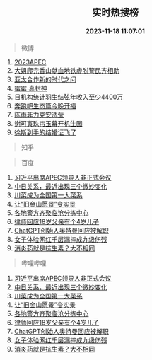 <div align="center"><h2>实时热搜榜</h2><h4>2023-11-18 11:07:01</h4></div>

> 微博  

1. [2023APEC](https://s.weibo.com/weibo?q=%232023APEC%23&t=31&band_rank=1&Refer=top)<br />
2. [大姐爬完香山献血地铁虚脱警民齐相助](https://s.weibo.com/weibo?q=%23%E5%A4%A7%E5%A7%90%E7%88%AC%E5%AE%8C%E9%A6%99%E5%B1%B1%E7%8C%AE%E8%A1%80%E5%9C%B0%E9%93%81%E8%99%9A%E8%84%B1%E8%AD%A6%E6%B0%91%E9%BD%90%E7%9B%B8%E5%8A%A9%23&t=31&band_rank=2&Refer=top)<br />
3. [亚太合作新的时代之问](https://s.weibo.com/weibo?q=%23%E4%BA%9A%E5%A4%AA%E5%90%88%E4%BD%9C%E6%96%B0%E7%9A%84%E6%97%B6%E4%BB%A3%E4%B9%8B%E9%97%AE%23&t=31&band_rank=3&Refer=top)<br />
4. [霉霉 真封神](https://s.weibo.com/weibo?q=%E9%9C%89%E9%9C%89%20%E7%9C%9F%E5%B0%81%E7%A5%9E&t=31&band_rank=4&Refer=top)<br />
5. [日机构统计羽生结弦年收入至少4400万](https://s.weibo.com/weibo?q=%23%E6%97%A5%E6%9C%BA%E6%9E%84%E7%BB%9F%E8%AE%A1%E7%BE%BD%E7%94%9F%E7%BB%93%E5%BC%A6%E5%B9%B4%E6%94%B6%E5%85%A5%E8%87%B3%E5%B0%914400%E4%B8%87%23&t=31&band_rank=5&Refer=top)<br />
6. [奔跑吧生态篇今晚开播](https://s.weibo.com/weibo?q=%23%E5%A5%94%E8%B7%91%E5%90%A7%E7%94%9F%E6%80%81%E7%AF%87%E4%BB%8A%E6%99%9A%E5%BC%80%E6%92%AD%23&t=31&band_rank=6&Refer=top)<br />
7. [陈雨菲力克安洗莹](https://s.weibo.com/weibo?q=%E9%99%88%E9%9B%A8%E8%8F%B2%E5%8A%9B%E5%85%8B%E5%AE%89%E6%B4%97%E8%8E%B9&t=31&band_rank=7&Refer=top)<br />
8. [谢可寅珠帘玉幕开机生图](https://s.weibo.com/weibo?q=%23%E8%B0%A2%E5%8F%AF%E5%AF%85%E7%8F%A0%E5%B8%98%E7%8E%89%E5%B9%95%E5%BC%80%E6%9C%BA%E7%94%9F%E5%9B%BE%23&t=31&band_rank=8&Refer=top)<br />
9. [徐斯到手的结婚证飞了](https://s.weibo.com/weibo?q=%23%E5%BE%90%E6%96%AF%E5%88%B0%E6%89%8B%E7%9A%84%E7%BB%93%E5%A9%9A%E8%AF%81%E9%A3%9E%E4%BA%86%23&t=31&band_rank=9&Refer=top)<br />

> 知乎  


> 百度  

1. [习近平出席APEC领导人非正式会议](https://www.baidu.com/s?wd=%E4%B9%A0%E8%BF%91%E5%B9%B3%E5%87%BA%E5%B8%ADAPEC%E9%A2%86%E5%AF%BC%E4%BA%BA%E9%9D%9E%E6%AD%A3%E5%BC%8F%E4%BC%9A%E8%AE%AE&sa=fyb_news&rsv_dl=fyb_news)<br />
2. [中日关系，最近出现三个微妙变化](https://www.baidu.com/s?wd=%E4%B8%AD%E6%97%A5%E5%85%B3%E7%B3%BB%EF%BC%8C%E6%9C%80%E8%BF%91%E5%87%BA%E7%8E%B0%E4%B8%89%E4%B8%AA%E5%BE%AE%E5%A6%99%E5%8F%98%E5%8C%96&sa=fyb_news&rsv_dl=fyb_news)<br />
3. [川菜成为全国第一大菜系](https://www.baidu.com/s?wd=%E5%B7%9D%E8%8F%9C%E6%88%90%E4%B8%BA%E5%85%A8%E5%9B%BD%E7%AC%AC%E4%B8%80%E5%A4%A7%E8%8F%9C%E7%B3%BB&sa=fyb_news&rsv_dl=fyb_news)<br />
4. [让“旧金山愿景”变实景](https://www.baidu.com/s?wd=%E8%AE%A9%E2%80%9C%E6%97%A7%E9%87%91%E5%B1%B1%E6%84%BF%E6%99%AF%E2%80%9D%E5%8F%98%E5%AE%9E%E6%99%AF&sa=fyb_news&rsv_dl=fyb_news)<br />
5. [各地警方齐聚临沧分拣中心](https://www.baidu.com/s?wd=%E5%90%84%E5%9C%B0%E8%AD%A6%E6%96%B9%E9%BD%90%E8%81%9A%E4%B8%B4%E6%B2%A7%E5%88%86%E6%8B%A3%E4%B8%AD%E5%BF%83&sa=fyb_news&rsv_dl=fyb_news)<br />
6. [律师回应18岁父亲有个4岁儿子](https://www.baidu.com/s?wd=%E5%BE%8B%E5%B8%88%E5%9B%9E%E5%BA%9418%E5%B2%81%E7%88%B6%E4%BA%B2%E6%9C%89%E4%B8%AA4%E5%B2%81%E5%84%BF%E5%AD%90&sa=fyb_news&rsv_dl=fyb_news)<br />
7. [ChatGPT创始人奥特曼回应被解职](https://www.baidu.com/s?wd=ChatGPT%E5%88%9B%E5%A7%8B%E4%BA%BA%E5%A5%A5%E7%89%B9%E6%9B%BC%E5%9B%9E%E5%BA%94%E8%A2%AB%E8%A7%A3%E8%81%8C&sa=fyb_news&rsv_dl=fyb_news)<br />
8. [女子体验网红千层漏摔成九级伤残](https://www.baidu.com/s?wd=%E5%A5%B3%E5%AD%90%E4%BD%93%E9%AA%8C%E7%BD%91%E7%BA%A2%E5%8D%83%E5%B1%82%E6%BC%8F%E6%91%94%E6%88%90%E4%B9%9D%E7%BA%A7%E4%BC%A4%E6%AE%8B&sa=fyb_news&rsv_dl=fyb_news)<br />
9. [消炎药就是抗生素？大不相同](https://www.baidu.com/s?wd=%E6%B6%88%E7%82%8E%E8%8D%AF%E5%B0%B1%E6%98%AF%E6%8A%97%E7%94%9F%E7%B4%A0%EF%BC%9F%E5%A4%A7%E4%B8%8D%E7%9B%B8%E5%90%8C&sa=fyb_news&rsv_dl=fyb_news)<br />

> 哔哩哔哩  

1. [习近平出席APEC领导人非正式会议](https://www.baidu.com/s?wd=%E4%B9%A0%E8%BF%91%E5%B9%B3%E5%87%BA%E5%B8%ADAPEC%E9%A2%86%E5%AF%BC%E4%BA%BA%E9%9D%9E%E6%AD%A3%E5%BC%8F%E4%BC%9A%E8%AE%AE&sa=fyb_news&rsv_dl=fyb_news)<br />
2. [中日关系，最近出现三个微妙变化](https://www.baidu.com/s?wd=%E4%B8%AD%E6%97%A5%E5%85%B3%E7%B3%BB%EF%BC%8C%E6%9C%80%E8%BF%91%E5%87%BA%E7%8E%B0%E4%B8%89%E4%B8%AA%E5%BE%AE%E5%A6%99%E5%8F%98%E5%8C%96&sa=fyb_news&rsv_dl=fyb_news)<br />
3. [川菜成为全国第一大菜系](https://www.baidu.com/s?wd=%E5%B7%9D%E8%8F%9C%E6%88%90%E4%B8%BA%E5%85%A8%E5%9B%BD%E7%AC%AC%E4%B8%80%E5%A4%A7%E8%8F%9C%E7%B3%BB&sa=fyb_news&rsv_dl=fyb_news)<br />
4. [让“旧金山愿景”变实景](https://www.baidu.com/s?wd=%E8%AE%A9%E2%80%9C%E6%97%A7%E9%87%91%E5%B1%B1%E6%84%BF%E6%99%AF%E2%80%9D%E5%8F%98%E5%AE%9E%E6%99%AF&sa=fyb_news&rsv_dl=fyb_news)<br />
5. [各地警方齐聚临沧分拣中心](https://www.baidu.com/s?wd=%E5%90%84%E5%9C%B0%E8%AD%A6%E6%96%B9%E9%BD%90%E8%81%9A%E4%B8%B4%E6%B2%A7%E5%88%86%E6%8B%A3%E4%B8%AD%E5%BF%83&sa=fyb_news&rsv_dl=fyb_news)<br />
6. [律师回应18岁父亲有个4岁儿子](https://www.baidu.com/s?wd=%E5%BE%8B%E5%B8%88%E5%9B%9E%E5%BA%9418%E5%B2%81%E7%88%B6%E4%BA%B2%E6%9C%89%E4%B8%AA4%E5%B2%81%E5%84%BF%E5%AD%90&sa=fyb_news&rsv_dl=fyb_news)<br />
7. [ChatGPT创始人奥特曼回应被解职](https://www.baidu.com/s?wd=ChatGPT%E5%88%9B%E5%A7%8B%E4%BA%BA%E5%A5%A5%E7%89%B9%E6%9B%BC%E5%9B%9E%E5%BA%94%E8%A2%AB%E8%A7%A3%E8%81%8C&sa=fyb_news&rsv_dl=fyb_news)<br />
8. [女子体验网红千层漏摔成九级伤残](https://www.baidu.com/s?wd=%E5%A5%B3%E5%AD%90%E4%BD%93%E9%AA%8C%E7%BD%91%E7%BA%A2%E5%8D%83%E5%B1%82%E6%BC%8F%E6%91%94%E6%88%90%E4%B9%9D%E7%BA%A7%E4%BC%A4%E6%AE%8B&sa=fyb_news&rsv_dl=fyb_news)<br />
9. [消炎药就是抗生素？大不相同](https://www.baidu.com/s?wd=%E6%B6%88%E7%82%8E%E8%8D%AF%E5%B0%B1%E6%98%AF%E6%8A%97%E7%94%9F%E7%B4%A0%EF%BC%9F%E5%A4%A7%E4%B8%8D%E7%9B%B8%E5%90%8C&sa=fyb_news&rsv_dl=fyb_news)<br />
